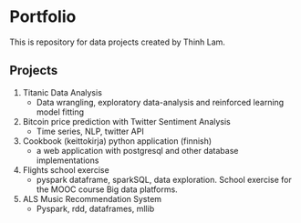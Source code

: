# Portfolio
This is repository for data projects created by Thinh Lam. 

## Projects
1. Titanic Data Analysis
	- Data wrangling, exploratory data-analysis and reinforced learning model fitting
2. Bitcoin price prediction with Twitter Sentiment Analysis
	- Time series, NLP, twitter API
3. Cookbook (keittokirja) python application (finnish)
	- a web application with postgresql and other database implementations
4. Flights school exercise
  	- pyspark dataframe, sparkSQL, data exploration. School exercise for the MOOC course Big data platforms.
5. ALS Music Recommendation System
	- Pyspark, rdd, dataframes, mllib
